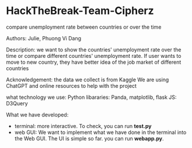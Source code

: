 # HackTheBreak-Team-Cipherz
compare unemployment rate between countries or over the time

Authors: Julie, Phuong Vi Dang

Description: we want to show the countries' unemployment rate over the time or compare different countries' unemployment rate. If user wants to move to new country, they have better idea of the job market of different countries

Acknowledgement: 
 the data we collect is from Kaggle
  We are using ChatGPT and online resources to help with the project

what technology we use:
 Python libararies: Panda, matplotlib, flask
 JS: D3Query

What we have developed:
  - terminal: more interactive. To check, you can run **test.py**
  - web GUI: We want to implement what we have done in the terminal into the Web GUI. The UI is simple so far.
    you can run **webapp.py**.






